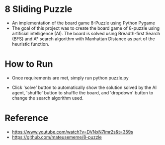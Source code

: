 # 8 Sliding Puzzle
- An implementation of the board game 8-Puzzle using Python Pygame
- The goal of this project was to create the board game of 8-puzzle using artificial intelligence (AI). The board is solved using Breadth-first Search (BFS) and A* search algorithm with Manhattan Distance as part of the heuristic function.

# How to Run
- Once requirements are met, simply run python puzzle.py

- Click 'solve' button to automatically show the solution solved by the AI agent, 'shuffle' button to shuffle the board, and 'dropdown' button to change the search algorithm used.

# Reference 
- https://www.youtube.com/watch?v=DVNxN7Imr2s&t=359s
- https://github.com/mateusememe/8-puzzle
